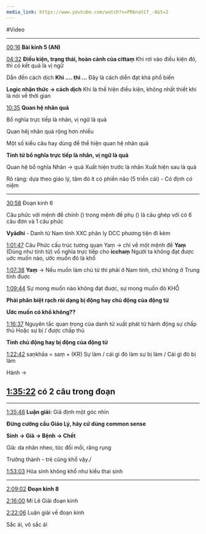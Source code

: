 ```yaml
---
media_link: https://www.youtube.com/watch?v=PRbnatCf_-8&t=2
---
```

#Video

---
[00:16](https://www.youtube.com/watch?t=16&v=PRbnatCf_-8)
**Bài kinh 5 (AN)**

[04:32](https://www.youtube.com/watch?t=272&v=PRbnatCf_-8)
**Điều kiện, trạng thái, hoàn cảnh của cittaṃ**
Khi rơi vào điều kiện đó, thì có kết quả là vị ngữ

Dẫn đến cách dịch
**Khi .... thì ...**
Đây là cách diễn đạt khá phổ biến

**Logic nhận thức -> cách dịch**
Khi là thể hiện điều kiện, không nhất thiết khi là nói về thời gian

[10:35](https://www.youtube.com/watch?t=635&v=PRbnatCf_-8)
**Quan hệ nhân quả**

Bổ nghĩa trực tiếp là nhân, vị ngữ là quả

Quan hêj nhân quả rộng hơn nhiều

Một số kiểu câu hay dùng để thể hiện quan hệ nhân quả

**Tính tử bổ nghĩa trực tiếp là nhân, vị ngữ là quả**

Quan hệ bổ nghĩa
Nhân -> quả
Xuất hiện trước là nhân
Xuất hiện sau là quả


Rõ ràng: dựa theo giáo lý, tâm đó ít có phiền não (5 triền cái) - Có định có niệm

---
[30:58](https://www.youtube.com/watch?t=1858&v=PRbnatCf_-8)
Đoạn kinh 6

Câu phức với mệnh đề chính ()
	trong mệnh đề phụ () là câu ghép với
		có 6 câu đơn và 1 câu phức

**Vyādhi** - Danh từ Nam tính
XXC phân ly
DCC phương tiện đi kèm

[1:01:47](https://www.youtube.com/watch?t=3707&v=PRbnatCf_-8)
Câu Phức cấu trúc tương quan
Yaṃ -> chỉ về một mệnh đề
**Yaṃ** (Dùng như tính từ) vổ nghĩa trực tiếp cho **icchaṃ**
Người ta không đạt được uớc muốn nào, ước muốn đó là khổ


[1:07:38](https://www.youtube.com/watch?t=4058&v=PRbnatCf_-8)
**Yaṃ** -> Nếu muốn làm chủ từ thì phải ở Nam tính, chứ không ở Trung tính đuợc

[1:09:44](https://www.youtube.com/watch?t=4184&v=PRbnatCf_-8)
Sự mong muốn nào không đạt đuợc, sự mong muốn đó KHỔ
 
**Phải phân biệt rạch ròi dạng bị động hay chủ động của động từ**

**Ước muốn có khổ không??**

[1:16:37](https://www.youtube.com/watch?t=4597&v=PRbnatCf_-8)
Nguyên tắc quan trọng của danh từ xuất phát từ hành động
sự chấp thủ
Hoặc sự bị / được chấp thủ

**Tính chủ động hay bị động của động từ**

[1:22:42](https://www.youtube.com/watch?t=4962&v=PRbnatCf_-8)
saṇkhāa = saṃ + (KṚ)
Sự làm / cái gì đó làm
sự bị làm / Cái gì đó bị làm

Hành -> 

[1:35:22](https://www.youtube.com/watch?t=5722&v=PRbnatCf_-8)
có 2 câu trong đoạn
---
---
[1:35:48](https://www.youtube.com/watch?t=5748&v=PRbnatCf_-8)
**Luận giải:** Giả định một góc nhìn 

**Đừng cưỡng cầu Giáo Lý, hãy cứ dùng common sense**

**Sinh -> Già -> Bệnh -> Chết**

Già: da nhăn nheo, tóc đồi mồi, răng rụng

Trưởng thành - trẻ cũng khổ vậy./

[1:53:03](https://www.youtube.com/watch?t=6783&v=PRbnatCf_-8)
Hóa sinh không khổ như kiểu thai sinh

---
[2:09:02](https://www.youtube.com/watch?t=7742&v=PRbnatCf_-8)
**Đoạn kinh 8**

[2:16:00](https://www.youtube.com/watch?t=8160&v=PRbnatCf_-8)
Mi Lê Giải đoạn kinh

[2:22:06](https://www.youtube.com/watch?t=8526&v=PRbnatCf_-8)
Luận giải về đoạn kinh


Sắc ái, vô sắc ái 

















